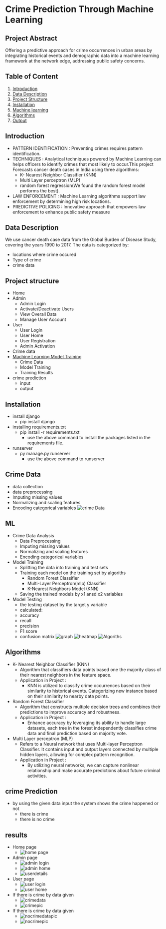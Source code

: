 # Crime Prediction Through Machine Learning

## Project Abstract
Offering a predictive approach for crime occurrences in urban areas by integrating historical events and demographic data into a machine learning framework at the network edge, addressing public safety concerns.
## Table of Content
1. [Introduction](#Introduction)
2. [Data Description](#Data-description)
3. [Project Structure](#Project-structure)
4. [Installation](#Installation)
5. [Machine learning](#ML)
6. [Algorithms](#Algorithms)
7. [Output](#Output)



## Introduction
- PATTERN IDENTIFICATION : Preventing crimes requires pattern identification.
- TECHNIQUES : Analytical techniques powered by Machine Learning can helps officers  to identify crimes that most likely to occur.This project Forecasts cancer death cases in India using three algorithms: 
  - K- Nearest Neighbor Classifier (KNN)
  - Multi Layer perceptron (MLP)
  - random forest regression(We found the random forest model performs the best).
- LAW ENFORCEMENT : Machine Learning algorithms support law enforcement by determining high risk locations.
- PREDICTIVE POLICING : Innovative approach that empowers law enforcement to enhance public safety measure

## Data Description
We use cancer death case data from the Global Burden of Disease Study, covering the years 1990 to 2017. The data is categorized by:
- locations where crime occured
- Type of crime
- crime data

## Project structure
- Home
- Admin
  - Admin Login
  - Activate/Deactivate Users
  - View Overall Data
  - Manage User Account
- User
  - User Login
  - User Home
  - User Registration
  - Admin Activation
- Crime data 
- [Machine Learning Model Training](#ML)
  - Crime Data
  - Model Training
  - Training Results
- crime prediction
  - input
  - output

## Installation
- install django
  - pip install django
- installing requirements.txt
  - pip install -r requirements.txt
    - use the above command to install the packages listed in the requirements file.
- runserver
  - py manage.py runserver
    - use the above command to runserver

## Crime Data
- data collection
- data preprocessing
- Imputing missing values
- Normalizing and scaling features
- Encoding categorical variables
![crime Data](media/crimedataset.png)
## ML
- Crime Data Analysis
  - Data Preprocessing
  - Imputing missing values
  - Normalizing and scaling features
  - Encoding categorical variables
- Model Training
  - Splitting the data into training and test sets
  - Training each model on the training set by algoriths
    - Random Forest Classifier
    - Multi-Layer Perceptron(mlp) Classifier
    - K-Nearest Neighbors Model (KNN)
  - Saving the trained models by x1 ansd x2 variables
- Model Testing
  -  the testing dataset by the target y variable
  -  calculated:
    - accuracy
    - recall
    - precision
    - F1 score
    - confusion matrix
  ![graph](media/graph.png)
  ![heatmap](media/heatmap.png)
  ![Algoriths](media/classifieralgorithms.png)

## Algorithms
- K- Nearest Neighbor Classifier (KNN)
  - Algorithm that classifiers data points based one the majority class of  their nearest neighbors in the feature space.
  - Application in Project :
    - KNN is utilized to classify crime occurrences based on their similarity to historical events. Categorizing new instance based on their similarity to nearby data points.
- Random Forest Classifier
  - Algorithm that constructs multiple decision trees and combines their predictions to improve accuracy and robustness.
  - Application in Project :
    - Enhance accuracy by leveraging its ability to handle large datasets, each tree in the forest independently classifies crime data and final prediction based on majority vote.
- Multi Layer perceptron (MLP)
  - Refers  to a Neural network that uses Multi-layer Perceptron Classifier. It contains input and output layers connected by multiple hidden layers, allowing for complex pattern recognition.
  - Application in Project :
    - By utilizing neural networks, we can capture nonlinear relationship and make accurate predictions about future criminal activities.

## crime Prediction
  - by using the given data input the system shows the crime happened or not
    - there is crime
    - there is no crime

## results
- Home page
  - ![home page](media/crimehomepic.png)
- Admin page
  - ![admin login](media/crimeadminlogin.png)
  - ![admin home](media/crimeadminhome.png)
  - ![userdetails](media/crimeuderdetails.png)
- User page
  - ![user login](media/crimeuserlogin.png)
  - ![user home](media/crimeuserhome.png)
- If there is crime by data given
  - ![crimedata](media/crimedata.png)
  - ![crimepic](media/crimepic.png)
- If there is crime by data given
  - ![nocrimedatapic](media/nocrimedatpic.png)
  - ![nocrimepic](media/nocrimepic.png)
